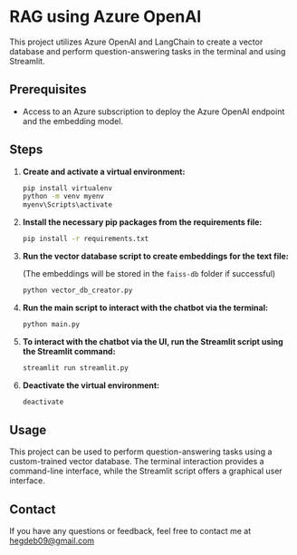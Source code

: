 # RAG using Azure OpenAI

This project utilizes Azure OpenAI and LangChain to create a vector database and perform question-answering tasks in the terminal and using Streamlit.

## Prerequisites

- Access to an Azure subscription to deploy the Azure OpenAI endpoint and the embedding model.

## Steps

1. **Create and activate a virtual environment:**

    ```sh
    pip install virtualenv
    python -m venv myenv
    myenv\Scripts\activate
    ```

2. **Install the necessary pip packages from the requirements file:**

    ```sh
    pip install -r requirements.txt
    ```

3. **Run the vector database script to create embeddings for the text file:** 

   (The embeddings will be stored in the `faiss-db` folder if successful)

    ```sh
    python vector_db_creator.py
    ```

4. **Run the main script to interact with the chatbot via the terminal:**

    ```sh
    python main.py
    ```

5. **To interact with the chatbot via the UI, run the Streamlit script using the Streamlit command:**

    ```sh
    streamlit run streamlit.py
    ```

6. **Deactivate the virtual environment:**

    ```sh
    deactivate
    ```

## Usage

This project can be used to perform question-answering tasks using a custom-trained vector database. The terminal interaction provides a command-line interface, while the Streamlit script offers a graphical user interface.


## Contact

If you have any questions or feedback, feel free to contact me at hegdeb09@gmail.com
